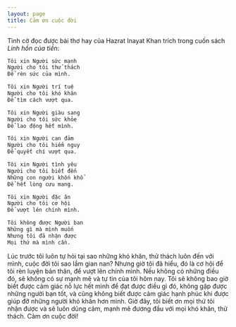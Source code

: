 ```yaml
---
layout: page
title: Cảm ơn cuộc đời
---
```


Tình cờ đọc được bài thơ hay của Hazrat Inayat Khan trích trong cuốn sách *Linh hồn của tiền*:
```markdown
Tôi xin Người sức mạnh
Người cho tôi thử thách
Để rèn sức của mình.

Tôi xin Người trí tuệ
Người cho tôi khó khăn
Để tìm cách vượt qua.

Tôi xin Người giàu sang
Người cho tôi sức khỏe
Để lao động hết mình.

Tôi xin Người can đảm
Người cho tôi hiểm nguy
Để quyết chí vượt qua.

Tôi xin Người tình yêu
Người cho tôi biết đến
Những con người khốn khổ
Để hết lòng cưu mang.

Tôi xin Người đặc ân
Người cho tôi cơ hội
Để vượt lên chính mình.

Tôi không được Người ban
Những gì mà mình muốn
Nhưng tôi đã nhận được
Mọi thứ mà mình cần.
```

Lúc trước tôi luôn tự hỏi tại sao những khó khăn, thử thách luôn đến với mình, cuộc đời tôi sao lắm gian nan? Nhưng giờ tôi đã hiểu, đó là cơ hội để tôi rèn luyện bản thân, để vượt lên chính mình. Nếu không có những điều đó, sẽ không có sự mạnh mẽ và tự tin của tôi hôm nay. Tôi sẽ không bao giờ biết được cảm giác nỗ lực hết mình để đạt được điều gì đó, không gặp được những người bạn tốt, và cũng không biết được cảm giác hạnh phúc khi được giúp đỡ những người khó khăn hơn mình. Giờ đây, tôi biết ơn mọi thứ tôi nhận được và sẽ luôn dũng cảm, mạnh mẽ đương đầu với mọi khó khăn, thử thách. Cảm ơn cuộc đời!